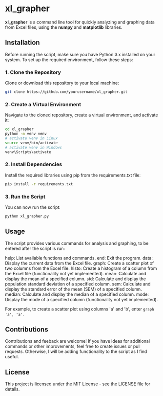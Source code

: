 # xl_grapher

**xl_grapher** is a command line tool for quickly analyzing and graphing data from Excel files, using the **numpy** and **matplotlib** libraries.

## Installation

Before running the script, make sure you have Python 3.x installed on your system. To set up the required environment, follow these steps:

### 1. Clone the Repository

Clone or download this repository to your local machine:

```bash
git clone https://github.com/yourusername/xl_grapher.git
```

### 2. Create a Virtual Environment

Navigate to the cloned repository, create a virtual environment, and activate it:

```bash
cd xl_grapher
python -m venv venv
# activate venv in Linux
source venv/bin/activate
# activate venv in Windows
venv\Scripts\activate
```

### 2. Install Dependencies

Install the required libraries using pip from the requirements.txt file:

```bash
pip install -r requirements.txt
```

### 3. Run the Script

You can now run the script:

```bash
python xl_grapher.py
```

## Usage

The script provides various commands for analysis and graphing, to be entered after the script is run:

help: List available functions and commands.
end: Exit the program.
data: Display the current data from the Excel file.
graph: Create a scatter plot of two columns from the Excel file.
histo: Create a histogram of a column from the Excel file (functionality not yet implemented).
mean: Calculate and display the mean of a specified column.
std: Calculate and display the population standard deviation of a specified column.
sem: Calculate and display the standard error of the mean (SEM) of a specified column.
median: Calculate and display the median of a specified column.
mode: Display the mode of a specified column (functionality not yet implemented).

For example, to create a scatter plot using columns 'a' and 'b', enter `graph 'a', 'a'`.

## Contributions

Contributions and feeback are welcome! If you have ideas for additional commands or other improvements, feel free to create issues or pull requests. Otherwise, I will be adding functionality to the script as I find useful.

## License

This project is licensed under the MIT License - see the LICENSE file for details.
